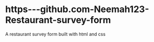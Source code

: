 # https---github.com-Neemah123-Restaurant-survey-form
A restaurant survey form built with html and css
